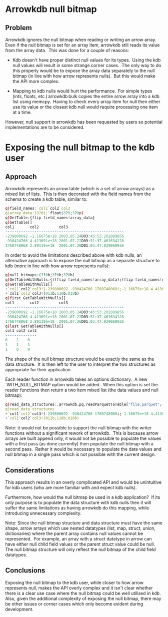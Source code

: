 # Arrowkdb null bitmap

## Problem

Arrowkdb ignores the null bitmap when reading or writing an arrow array.  Even if the null bitmap is set for an array item, arrowkdb still reads its value from the array data.  This was done for a couple of reasons: 

- Kdb doesn't have proper distinct null values for its types.  Using the kdb null values will result in some strange corner cases.  The only way to do this properly would be to expose the array data separately to the null bitmap (in line with how arrow represents nulls).  But this would make the API more complex. 

- Mapping to kdb nulls would hurt the performance.  For simple types (ints, floats, etc.) arrowkdb bulk copies the entire arrow array into a kdb list using memcpy.  Having to check every array item for null then either use its value or the closest kdb null would require processing one item at a time. 

However, null support in arrowkdb has been requested by users so potential implementations are to be considered.

# Exposing the null bitmap to the kdb user

## Approach

Arrowkdb represents an arrow table (which is a set of arrow arrays) as a mixed list of lists.  This is then decorated with the field names from the schema to create a kdb table, similar to:

```q
q)field_names:`col1`col2`col3 
q)array_data:(3?0i;`float$3?0;3?0p) 
q)GetTable:{flip field_names!array_data} 
q)GetTable[] 
col1       col2         col3 
----------------------------------------------------- 
-239800692 -1.16675e+18 2003.05.24D03:45:53.202889856 
-930424766 4.413091e+18 2001.07.22D09:51:37.461634128 
1760748068 2.89119e+18  2001.07.26D01:03:47.039068936 
```

In order to avoid the limitations described above with kdb nulls, an alternative approach is to expose the null bitmap as a separate structure to kdb (more in line with how arrow represents nulls):

```q
q)null_bitmaps:(3?0b;3?0b;3?0b) 
q)GetTableWithNulls:{((flip field_names!array_data);(flip field_names!null_bitmaps))} 
q)GetTableWithNulls[] 
+`col1`col2`col3!(-239800692 -930424766 1760748068i;-1.16675e+18 4.413091e+18.. 
+`col1`col2`col3!(011b;110b;010b) 
q)first GetTableWithNulls[] 
col1       col2         col3 
----------------------------------------------------- 
-239800692 -1.16675e+18 2003.05.24D03:45:53.202889856 
-930424766 4.413091e+18 2001.07.22D09:51:37.461634128 
1760748068 2.89119e+18  2001.07.26D01:03:47.039068936 
q)last GetTableWithNulls[] 
col1 col2 col3 
-------------- 
0    1    0 
1    1    1 
1    0    0 
```

The shape of the null bitmap structure would be exactly the same as the data structure.  It is then left to the user to interpret the two structures as appropriate for their application.

Each reader function in arrowkdb takes an options dictionary.  A new `WITH_NULL_BITMAP option would be added.  When this option is set the reader functions then return a two item mixed list (the data values and null bitmap):

```q
q)read_data_structures:.arrowkdb.pq.readParquetToTable["file.parquet";(enlist `WITH_NULL_BITMAP)!(enlist 1)] 
q)read_data_structures 
+`col1`col2`col3!(-239800692 -930424766 1760748068i;-1.16675e+18 4.413091e+18.. 
+`col1`col2`col3!(011b;110b;010b)
```

Note: it would not be possible to support the null bitmap with the writer functions without a significant rework of arrowkdb.  This is because arrow arrays are built append only, it would not be possible to populate the values with a first pass (as done currently) then populate the null bitmap with a second pass.  Rather it would be necessary to populate the data values and null bitmap in a single pass which is not possible with the current design.

## Considerations

This approach results in an overly complicated API and would be unintuitive for kdb users (who are more familiar with and expect kdb nulls). 

Furthermore, how would the null bitmap be used in a kdb application?  If its only purpose is to populate the data structure with kdb nulls then it will suffer the same limitations as having arrowkdb do this mapping, while introducing unnecessary complexity. 

Note: Since the null bitmap structure and data structure must have the same shape, arrow arrays which use nested datatypes (list, map, struct, union, dictionaries) where the parent array contains null values cannot be represented.  For example, an array with a struct datatype in arrow can have either null child field values or the parent struct value could be null.  The null bitmap structure will only reflect the null bitmap of the child field datatypes.

## Conclusions

Exposing the null bitmap to the kdb user, while closer to how arrow represents null, makes the API overly complex and it isn't clear whether there is a clear use case where the null bitmap could be well utilised in kdb.  Also, given the additional complexity of exposing the null bitmap, there may be other issues or corner cases which only become evident during development.
